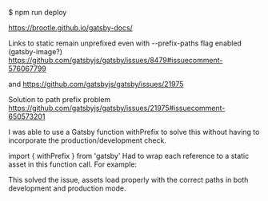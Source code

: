 $ npm run deploy

https://brootle.github.io/gatsby-docs/

Links to static remain unprefixed even with --prefix-paths flag enabled (gatsby-image?) 
https://github.com/gatsbyjs/gatsby/issues/8479#issuecomment-576067799

and https://github.com/gatsbyjs/gatsby/issues/21975

Solution to path prefix problem https://github.com/gatsbyjs/gatsby/issues/21975#issuecomment-650573201

I was able to use a Gatsby function withPrefix to solve this without having to incorporate the production/development check.

import { withPrefix } from 'gatsby'
Had to wrap each reference to a static asset in this function call. For example:

<link
  rel="apple-touch-icon"
  sizes="57x57"
  href={withPrefix('/apple-icon-57x57.png')}
/>
This solved the issue, assets load properly with the correct paths in both development and production mode.